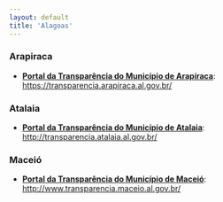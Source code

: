 ```yaml
---
layout: default
title: 'Alagoas'
---
```


### Arapiraca

- **[Portal da Transparência do Município de Arapiraca](https://transparencia.arapiraca.al.gov.br/)**: https://transparencia.arapiraca.al.gov.br/

### Atalaia

- **[Portal da Transparência do Município de Atalaia](http://transparencia.atalaia.al.gov.br/)**: http://transparencia.atalaia.al.gov.br/

### Maceió

- **[Portal da Transparência do Município de Maceió](http://www.transparencia.maceio.al.gov.br/)**: http://www.transparencia.maceio.al.gov.br/
